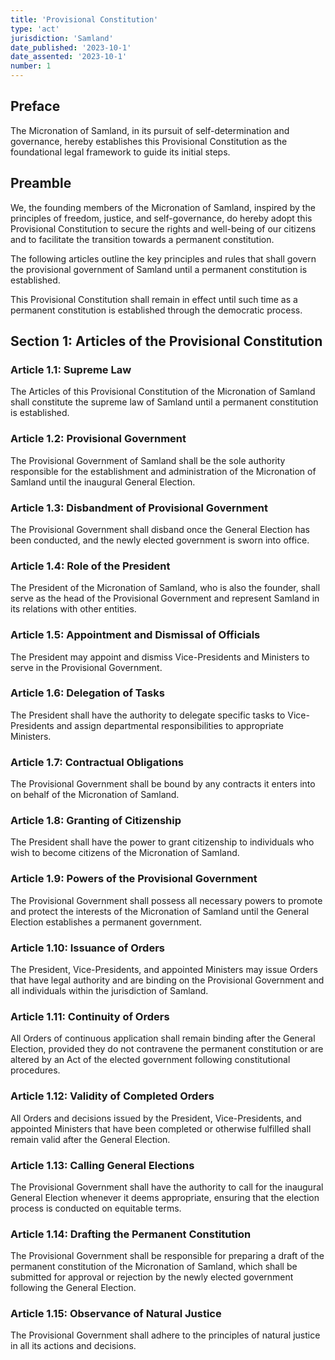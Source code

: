 ```yaml
---
title: 'Provisional Constitution'
type: 'act'
jurisdiction: 'Samland'
date_published: '2023-10-1'
date_assented: '2023-10-1'
number: 1
---
```


## Preface

The Micronation of Samland, in its pursuit of self-determination and governance, hereby establishes this Provisional Constitution as the foundational legal framework to guide its initial steps.

## Preamble

We, the founding members of the Micronation of Samland, inspired by the principles of freedom, justice, and self-governance, do hereby adopt this Provisional Constitution to secure the rights and well-being of our citizens and to facilitate the transition towards a permanent constitution.

The following articles outline the key principles and rules that shall govern the provisional government of Samland until a permanent constitution is established.

This Provisional Constitution shall remain in effect until such time as a permanent constitution is established through the democratic process.

## Section 1: Articles of the Provisional Constitution

### Article 1.1: Supreme Law

The Articles of this Provisional Constitution of the Micronation of Samland shall constitute the supreme law of Samland until a permanent constitution is established.

### Article 1.2: Provisional Government

The Provisional Government of Samland shall be the sole authority responsible for the establishment and administration of the Micronation of Samland until the inaugural General Election.

### Article 1.3: Disbandment of Provisional Government

The Provisional Government shall disband once the General Election has been conducted, and the newly elected government is sworn into office.

### Article 1.4: Role of the President

The President of the Micronation of Samland, who is also the founder, shall serve as the head of the Provisional Government and represent Samland in its relations with other entities.

### Article 1.5: Appointment and Dismissal of Officials

The President may appoint and dismiss Vice-Presidents and Ministers to serve in the Provisional Government.

### Article 1.6: Delegation of Tasks

The President shall have the authority to delegate specific tasks to Vice-Presidents and assign departmental responsibilities to appropriate Ministers.

### Article 1.7: Contractual Obligations

The Provisional Government shall be bound by any contracts it enters into on behalf of the Micronation of Samland.

### Article 1.8: Granting of Citizenship

The President shall have the power to grant citizenship to individuals who wish to become citizens of the Micronation of Samland.

### Article 1.9: Powers of the Provisional Government

The Provisional Government shall possess all necessary powers to promote and protect the interests of the Micronation of Samland until the General Election establishes a permanent government.

### Article 1.10: Issuance of Orders

The President, Vice-Presidents, and appointed Ministers may issue Orders that have legal authority and are binding on the Provisional Government and all individuals within the jurisdiction of Samland.

### Article 1.11: Continuity of Orders

All Orders of continuous application shall remain binding after the General Election, provided they do not contravene the permanent constitution or are altered by an Act of the elected government following constitutional procedures.

### Article 1.12: Validity of Completed Orders

All Orders and decisions issued by the President, Vice-Presidents, and appointed Ministers that have been completed or otherwise fulfilled shall remain valid after the General Election.

### Article 1.13: Calling General Elections

The Provisional Government shall have the authority to call for the inaugural General Election whenever it deems appropriate, ensuring that the election process is conducted on equitable terms.

### Article 1.14: Drafting the Permanent Constitution

The Provisional Government shall be responsible for preparing a draft of the permanent constitution of the Micronation of Samland, which shall be submitted for approval or rejection by the newly elected government following the General Election.

### Article 1.15: Observance of Natural Justice

The Provisional Government shall adhere to the principles of natural justice in all its actions and decisions.
